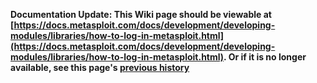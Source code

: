 <!-- Maintainers:  Please do not modify this file directly, create a pull request instead -->

**Documentation Update: This Wiki page should be viewable at [https://docs.metasploit.com/docs/development/developing-modules/libraries/how-to-log-in-metasploit.html](https://docs.metasploit.com/docs/development/developing-modules/libraries/how-to-log-in-metasploit.html). Or if it is no longer available, see this page's [previous history](./_history)**

